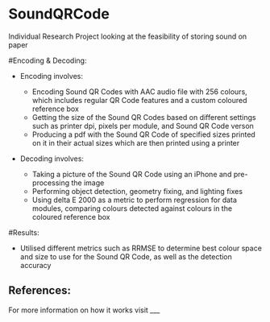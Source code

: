# SoundQRCode
Individual Research Project looking at the feasibility of storing sound on paper

#Encoding & Decoding:
- Encoding involves:
  - Encoding Sound QR Codes with AAC audio file with 256 colours, which includes regular QR Code features and a custom coloured reference box
  - Getting the size of the Sound QR Codes based on different settings such as printer dpi, pixels per module, and Sound QR Code verson
  - Producing a pdf with the Sound QR Code of specified sizes printed on it in their actual sizes which are then printed using a printer
 
- Decoding involves:
  - Taking a picture of the Sound QR Code using an iPhone and pre-processing the image
  - Performing object detection, geometry fixing, and lighting fixes
  - Using delta E 2000 as a metric to perform regression for data modules, comparing colours detected against colours in the coloured reference box
 
#Results:
- Utilised different metrics such as RRMSE to determine best colour space and size to use for the Sound QR Code, as well as the detection accuracy

References:
- 

For more information on how it works visit ___
